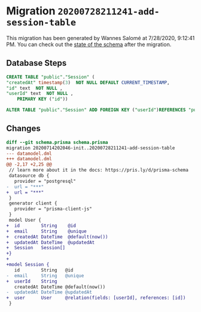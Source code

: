 # Migration `20200728211241-add-session-table`

This migration has been generated by Wannes Salomé at 7/28/2020, 9:12:41 PM.
You can check out the [state of the schema](./schema.prisma) after the migration.

## Database Steps

```sql
CREATE TABLE "public"."Session" (
"createdAt" timestamp(3)  NOT NULL DEFAULT CURRENT_TIMESTAMP,
"id" text  NOT NULL ,
"userId" text  NOT NULL ,
    PRIMARY KEY ("id"))

ALTER TABLE "public"."Session" ADD FOREIGN KEY ("userId")REFERENCES "public"."User"("id") ON DELETE CASCADE  ON UPDATE CASCADE
```

## Changes

```diff
diff --git schema.prisma schema.prisma
migration 20200714202046-init..20200728211241-add-session-table
--- datamodel.dml
+++ datamodel.dml
@@ -2,17 +2,25 @@
 // learn more about it in the docs: https://pris.ly/d/prisma-schema
 datasource db {
   provider = "postgresql"
-  url = "***"
+  url = "***"
 }
 generator client {
   provider = "prisma-client-js"
 }
 model User {
+  id        String    @id
+  email     String    @unique
+  createdAt DateTime  @default(now())
+  updatedAt DateTime  @updatedAt
+  Session   Session[]
+}
+
+model Session {
   id        String   @id
-  email     String   @unique
+  userId    String
   createdAt DateTime @default(now())
-  updatedAt DateTime @updatedAt
+  user      User     @relation(fields: [userId], references: [id])
 }
```


